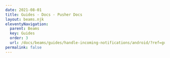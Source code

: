 ```yaml
---
date: 2021-08-01
title: Guides - Docs - Pusher Docs
layout: beams.njk
eleventyNavigation:
  parent: Beams
  key: Guides
  order: 3
  url: /docs/beams/guides/handle-incoming-notifications/android/?ref=guides
permalink: false
---
```

